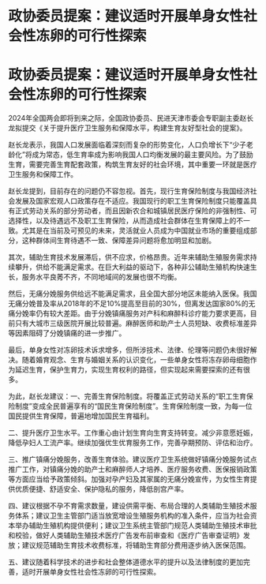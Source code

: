 # 政协委员提案：建议适时开展单身女性社会性冻卵的可行性探索

# 政协委员提案：建议适时开展单身女性社会性冻卵的可行性探索

2024年全国两会即将到来之际，全国政协委员、民进天津市委会专职副主委赵长龙拟提交《关于提升医疗卫生服务和保障水平，构建生育友好型社会的提案》。

赵长龙表示，我国人口发展面临着深刻而复杂的形势变化，人口负增长下“少子老龄化”将成为常态，低生育率成为影响我国人口均衡发展的最主要风险。为了鼓励生育，需要完善生育配套政策，构筑生育友好的社会环境，其中重要一环就是医疗卫生服务和保障工作。

赵长龙提到，目前存在的问题仍不容忽视。首先，现行生育保险制度与我国经济社会发展及国家宏观人口政策存在不适应。我国现行的职工生育保险制度只能覆盖具有正式劳动关系的部分劳动者，而且因新农合和城镇居民医疗保险的非强制性、可选择性，以及待遇远不及职工生育保险，从而造成社会群体在生育保障上的不一致。尤其是在当前及可预见的未来，灵活就业人员成为中国就业市场的重要组成部分，这种群体间生育待遇不一致、保障差异问题将愈加明显和加剧。

其次，辅助生育技术发展滞后，供不应求，价格昂贵。近年来辅助生殖服务需求持续攀升，供给不能满足需求。在巨大利益的驱动下，各种非公辅助生殖机构快速生长，服务水平良莠不齐，不同地域间的发展也很不均衡。

然后，无痛分娩服务供给远不能满足需求，且全国大部分地区未能纳入医保。我国无痛分娩普及率从2018年的不足10%提高至目前的30%，但离发达国家80%的无痛分娩率仍有较大差距。由于分娩镇痛服务对产科和麻醉科诊疗能力要求更高，目前只有大城市三级医院开展比较普遍。麻醉医师和助产士人员短缺、收费标准差异等因素阻碍了分娩镇痛的进一步推广。

最后，单身女性对冻卵技术诉求增多，但所涉技术、法律、伦理等问题仍未很好解决。随着婚育观念、生育与婚姻关系的认识变化，一些单身女性将冻存卵母细胞作为延迟生育，保护生育力，实现生育权利的路径，但实现起来需要探索的还有很多。

为此，赵长龙建议：一、完善生育保险制度。将覆盖正式劳动关系的“职工生育保险制度”变成全民普遍享有的“国民生育保险制度”。生育保险制度一致，为每一位国民提供生育保障，普遍地增加国民生育福利。

二、提升医疗卫生水平。工作重心由计划生育向生育支持转变。减少非意愿妊娠，降低孕妇人工流产率。继续加强优生优育服务工作，完善孕期预防、评估和治疗。

三、推广镇痛分娩服务，改善生育体验。建议医疗卫生系统做好镇痛分娩服务试点推广工作，对镇痛分娩的助产士和麻醉师人才培养、医疗服务收费、医保报销政策等方面应当给予政策倾斜。加强对孕产妇及其家属的无痛分娩宣传，为女性生育提供优质便捷、舒适安全、保护隐私的服务，降低剖宫产率。

四、建议根据不孕不育需求数量，建设供需平衡、布局合理的人类辅助生殖技术服务体系；建议卫生主管部门适当放宽增设生殖服务机构的准入条件，应当为社会资本举办辅助生殖机构提供便利；建议卫生系统主管部门规范人类辅助生殖技术审批和校验，做好人类辅助生殖技术医疗广告发布前审查和《医疗广告审查证明》发放；建议规范辅助生育技术收费标准，将辅助生育部分费用逐步纳入医保范围。

五、建议随着科学技术的进步和社会整体道德水平的提升以及法律制度的更加完善，适时开展单身女性社会性冻卵的可行性探索。

